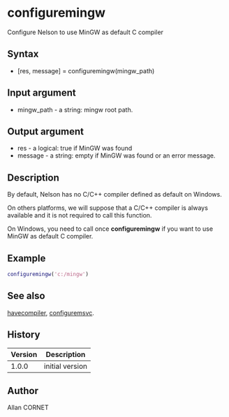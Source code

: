 # configuremingw

Configure Nelson to use MinGW as default C compiler

## Syntax

- [res, message] = configuremingw(mingw_path)

## Input argument

- mingw_path - a string: mingw root path.

## Output argument

- res - a logical: true if MinGW was found
- message - a string: empty if MinGW was found or an error message.

## Description

  <p>By default, Nelson has no C/C++ compiler defined as default on Windows.</p>
  <p>On others platforms, we will suppose that a C/C++ compiler is always available and it is not required to call this function.</p>
  <p>On Windows, you need to call once <b>configuremingw</b> if you want to use MinGW as default C compiler.</p>

## Example

```matlab
configuremingw('c:/mingw')
```

## See also

[havecompiler](havecompiler.md), [configuremsvc](configuremsvc.md).

## History

| Version | Description     |
| ------- | --------------- |
| 1.0.0   | initial version |

## Author

Allan CORNET

